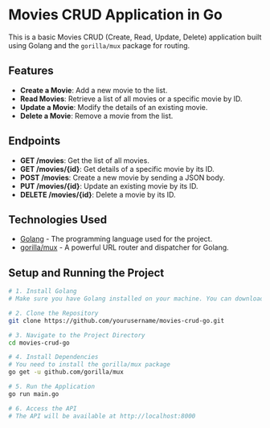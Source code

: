 # Movies CRUD Application in Go

This is a basic Movies CRUD (Create, Read, Update, Delete) application built using Golang and the `gorilla/mux` package for routing.

## Features

- **Create a Movie**: Add a new movie to the list.
- **Read Movies**: Retrieve a list of all movies or a specific movie by ID.
- **Update a Movie**: Modify the details of an existing movie.
- **Delete a Movie**: Remove a movie from the list.

## Endpoints

- **GET /movies**: Get the list of all movies.
- **GET /movies/{id}**: Get details of a specific movie by its ID.
- **POST /movies**: Create a new movie by sending a JSON body.
- **PUT /movies/{id}**: Update an existing movie by its ID.
- **DELETE /movies/{id}**: Delete a movie by its ID.

## Technologies Used

- [Golang](https://golang.org/) - The programming language used for the project.
- [gorilla/mux](https://github.com/gorilla/mux) - A powerful URL router and dispatcher for Golang.

## Setup and Running the Project

```bash
# 1. Install Golang
# Make sure you have Golang installed on your machine. You can download it from https://golang.org/dl/

# 2. Clone the Repository
git clone https://github.com/yourusername/movies-crud-go.git

# 3. Navigate to the Project Directory
cd movies-crud-go

# 4. Install Dependencies
# You need to install the gorilla/mux package
go get -u github.com/gorilla/mux

# 5. Run the Application
go run main.go

# 6. Access the API
# The API will be available at http://localhost:8000
```
